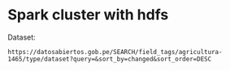 # Spark cluster with hdfs

Dataset:

```url
https://datosabiertos.gob.pe/SEARCH/field_tags/agricultura-1465/type/dataset?query=&sort_by=changed&sort_order=DESC
```